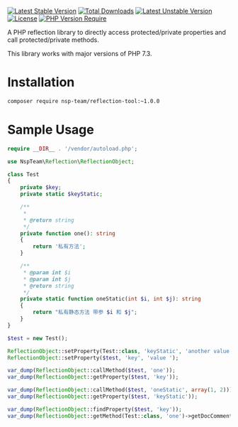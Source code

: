 [![Latest Stable Version](http://poser.pugx.org/nsp-team/reflection-tool/v)](https://packagist.org/packages/nsp-team/reflection-tool) [![Total Downloads](http://poser.pugx.org/nsp-team/reflection-tool/downloads)](https://packagist.org/packages/nsp-team/reflection-tool) [![Latest Unstable Version](http://poser.pugx.org/nsp-team/reflection-tool/v/unstable)](https://packagist.org/packages/nsp-team/reflection-tool) [![License](http://poser.pugx.org/nsp-team/reflection-tool/license)](https://packagist.org/packages/nsp-team/reflection-tool) [![PHP Version Require](http://poser.pugx.org/nsp-team/reflection-tool/require/php)](https://packagist.org/packages/nsp-team/reflection-tool)

A PHP reflection library to directly access protected/private properties and call protected/private methods.

This library works with major versions of PHP  7.3.

# Installation

```bash
composer require nsp-team/reflection-tool:~1.0.0
```

# Sample Usage

```php
require __DIR__ . '/vendor/autoload.php';

use NspTeam\Reflection\ReflectionObject;

class Test
{
    private $key;
    private static $keyStatic;

    /**
     * 
     * @return string
     */
    private function one(): string
    {
        return '私有方法';
    }

    /**
     * @param int $i
     * @param int $j
     * @return string
     */
    private static function oneStatic(int $i, int $j): string
    {
        return "私有静态方法 带参 $i 和 $j";
    }
}

$test = new Test();

ReflectionObject::setProperty(Test::class, 'keyStatic', 'another value');
ReflectionObject::setProperty($test, 'key', 'value ');

var_dump(ReflectionObject::callMethod($test, 'one'));
var_dump(ReflectionObject::getProperty($test, 'key'));

var_dump(ReflectionObject::callMethod($test, 'oneStatic', array(1, 2)));
var_dump(ReflectionObject::getProperty($test, 'keyStatic'));

var_dump(ReflectionObject::findProperty($test, 'key'));
var_dump(ReflectionObject::getMethod(Test::class, 'one')->getDocComment());

```